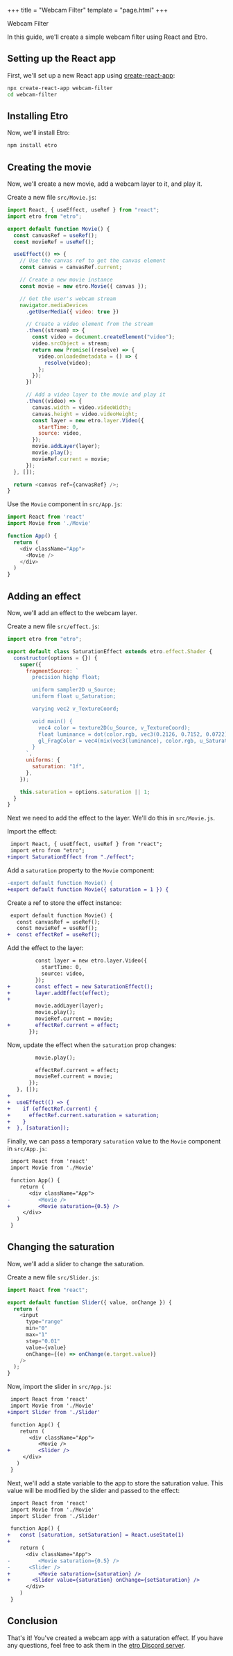 +++
title = "Webcam Filter"
template = "page.html"
+++

<div class="heading-text">Webcam Filter</div>

In this guide, we'll create a simple webcam filter using React and Etro.

## Setting up the React app

First, we'll set up a new React app using
[create-react-app](https://create-react-app.dev):

```bash
npx create-react-app webcam-filter
cd webcam-filter
```

## Installing Etro

Now, we'll install Etro:

```bash
npm install etro
```

## Creating the movie

Now, we'll create a new movie, add a webcam layer to it, and play it.

Create a new file `src/Movie.js`:

```js
import React, { useEffect, useRef } from "react";
import etro from "etro";

export default function Movie() {
  const canvasRef = useRef();
  const movieRef = useRef();

  useEffect(() => {
    // Use the canvas ref to get the canvas element
    const canvas = canvasRef.current;

    // Create a new movie instance
    const movie = new etro.Movie({ canvas });

    // Get the user's webcam stream
    navigator.mediaDevices
      .getUserMedia({ video: true })

      // Create a video element from the stream
      .then((stream) => {
        const video = document.createElement("video");
        video.srcObject = stream;
        return new Promise((resolve) => {
          video.onloadedmetadata = () => {
            resolve(video);
          };
        });
      })

      // Add a video layer to the movie and play it
      .then((video) => {
        canvas.width = video.videoWidth;
        canvas.height = video.videoHeight;
        const layer = new etro.layer.Video({
          startTime: 0,
          source: video,
        });
        movie.addLayer(layer);
        movie.play();
        movieRef.current = movie;
      });
  }, []);

  return <canvas ref={canvasRef} />;
}
```

Use the `Movie` component in `src/App.js`:

```js
import React from 'react'
import Movie from './Movie'

function App() {
  return (
    <div className="App">
      <Movie />
    </div>
  )
}
```

## Adding an effect

Now, we'll add an effect to the webcam layer.

Create a new file `src/effect.js`:

```js
import etro from "etro";

export default class SaturationEffect extends etro.effect.Shader {
  constructor(options = {}) {
    super({
      fragmentSource: `
        precision highp float;

        uniform sampler2D u_Source;
        uniform float u_Saturation;

        varying vec2 v_TextureCoord;

        void main() {
          vec4 color = texture2D(u_Source, v_TextureCoord);
          float luminance = dot(color.rgb, vec3(0.2126, 0.7152, 0.0722));
          gl_FragColor = vec4(mix(vec3(luminance), color.rgb, u_Saturation), color.a);
        }
      `,
      uniforms: {
        saturation: "1f",
      },
    });

    this.saturation = options.saturation || 1;
  }
}
```

Next we need to add the effect to the layer. We'll do this in `src/Movie.js`.

Import the effect:

```diff
 import React, { useEffect, useRef } from "react";
 import etro from "etro";
+import SaturationEffect from "./effect";
```

Add a `saturation` property to the `Movie` component:

```diff
-export default function Movie() {
+export default function Movie({ saturation = 1 }) {
```

Create a ref to store the effect instance:

```diff
 export default function Movie() {
   const canvasRef = useRef();
   const movieRef = useRef();
+  const effectRef = useRef();
```

Add the effect to the layer:

```diff
         const layer = new etro.layer.Video({
           startTime: 0,
           source: video,
         });
+        const effect = new SaturationEffect();
+        layer.addEffect(effect);
+
         movie.addLayer(layer);
         movie.play();
         movieRef.current = movie;
+        effectRef.current = effect;
       });
```

Now, update the effect when the `saturation` prop changes:

```diff
         movie.play();

         effectRef.current = effect;
         movieRef.current = movie;
       });
   }, []);
+
+  useEffect(() => {
+    if (effectRef.current) {
+      effectRef.current.saturation = saturation;
+    }
+  }, [saturation]);
```

Finally, we can pass a temporary `saturation` value to the `Movie` component in
`src/App.js`:

```diff
 import React from 'react'
 import Movie from './Movie'

 function App() {
    return (
       <div className="App">
-         <Movie />
+         <Movie saturation={0.5} />
     </div>
   )
 }
```

## Changing the saturation

Now, we'll add a slider to change the saturation.

Create a new file `src/Slider.js`:

```js
import React from "react";

export default function Slider({ value, onChange }) {
  return (
    <input
      type="range"
      min="0"
      max="1"
      step="0.01"
      value={value}
      onChange={(e) => onChange(e.target.value)}
    />
  );
}
```

Now, import the slider in `src/App.js`:

```diff
 import React from 'react'
 import Movie from './Movie'
+import Slider from './Slider'

 function App() {
    return (
       <div className="App">
          <Movie />
+         <Slider />
     </div>
   )
 }
```

Next, we'll add a state variable to the app to store the saturation value. This
value will be modified by the slider and passed to the effect:

```diff
 import React from 'react'
 import Movie from './Movie'
 import Slider from './Slider'

 function App() {
+   const [saturation, setSaturation] = React.useState(1)
+
    return (
      <div className="App">
-         <Movie saturation={0.5} />
-      <Slider />
+         <Movie saturation={saturation} />
+       <Slider value={saturation} onChange={setSaturation} />
      </div>
    )
 }
```

## Conclusion

That's it! You've created a webcam app with a saturation effect. If you have
any questions, feel free to ask them in the [etro Discord
server](https://discord.gg/myrBsQ8Cht).
